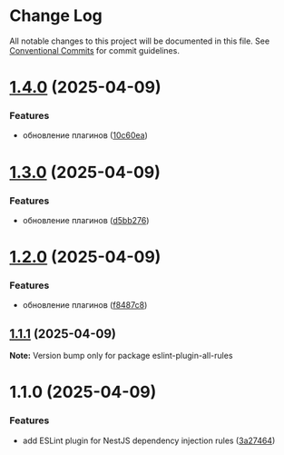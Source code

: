 # Change Log

All notable changes to this project will be documented in this file.
See [Conventional Commits](https://conventionalcommits.org) for commit guidelines.

# [1.4.0](https://github.com/Lomtiqkqkq/eslint-custom-plugins/compare/eslint-plugin-all-rules@1.3.0...eslint-plugin-all-rules@1.4.0) (2025-04-09)


### Features

* обновление плагинов ([10c60ea](https://github.com/Lomtiqkqkq/eslint-custom-plugins/commit/10c60eaedc618316ee3d7f175d115e6aa7e0b437))





# [1.3.0](https://github.com/Lomtiqkqkq/eslint-custom-plugins/compare/eslint-plugin-all-rules@1.2.0...eslint-plugin-all-rules@1.3.0) (2025-04-09)


### Features

* обновление плагинов ([d5bb276](https://github.com/Lomtiqkqkq/eslint-custom-plugins/commit/d5bb276df4357422e0c235bf1b1c09479e49b34a))





# [1.2.0](https://github.com/Lomtiqkqkq/eslint-custom-plugins/compare/eslint-plugin-all-rules@1.1.1...eslint-plugin-all-rules@1.2.0) (2025-04-09)


### Features

* обновление плагинов ([f8487c8](https://github.com/Lomtiqkqkq/eslint-custom-plugins/commit/f8487c89046a750b2360687b68cd14778d5e8d6f))





## [1.1.1](https://github.com/Lomtiqkqkq/eslint-custom-plugins/compare/eslint-plugin-all-rules@1.1.0...eslint-plugin-all-rules@1.1.1) (2025-04-09)

**Note:** Version bump only for package eslint-plugin-all-rules





# 1.1.0 (2025-04-09)


### Features

* add ESLint plugin for NestJS dependency injection rules ([3a27464](https://github.com/Lomtiqkqkq/eslint-custom-plugins/commit/3a2746479349a6cfed903690cc5f0829e133ad29))
